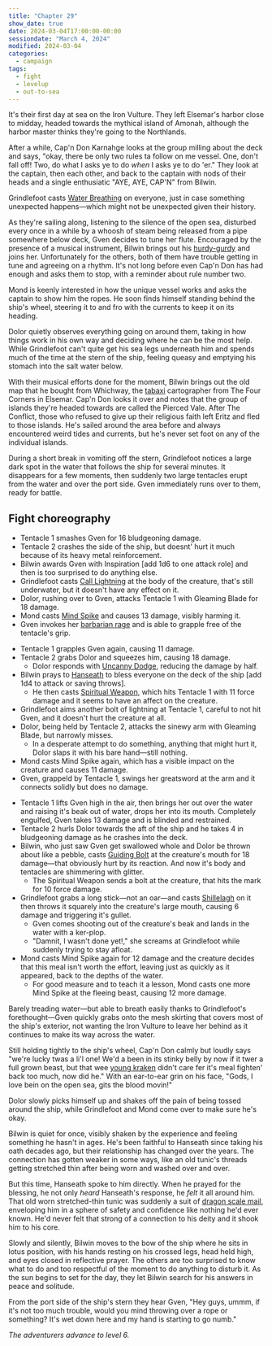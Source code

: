 ```yaml
---
title: "Chapter 29"
show_date: true
date: 2024-03-04T17:00:00-00:00
sessiondate: "March 4, 2024"
modified: 2024-03-04
categories:
  - campaign
tags:
  - fight
  - levelup
  - out-to-sea
---
```


It's their first day at sea on the Iron Vulture. They left Elsemar's harbor close to midday,
headed towards the mythical island of Amonah, although the harbor master thinks they're going
to the Northlands.

After a while, Cap'n Don Karnahge looks at the group milling about the deck and says, "okay,
there be only two rules ta follow on me vessel. One, don't fall off! Two, do what I asks
ye to do _when_ I asks ye to do 'er." They look at the captain, then each other, and back to
the captain with nods of their heads and a single enthusiatic "AYE, AYE, CAP'N" from Bilwin.

Grindlefoot casts [Water Breathing](https://www.dndbeyond.com/spells/water-breathing) on everyone,
just in case something unexpected happens—which might not be unexpected given their history.

<!-- Directions on a boat:
  Port = left side
  Starboard = right side
  Bow = front
  Aft = back (inside the ship, on board)
  Stern = back (outside, offboard)
-->

As they're sailing along, listening to the silence of the open sea, disturbed every once
in a while by a whoosh of steam being released from a pipe somewhere below deck, Gven decides
to tune her flute. Encouraged by the presence of a musical instrument, Bilwin brings out his
[hurdy-gurdy](https://en.wikipedia.org/wiki/Hurdy-gurdy) and joins her. Unfortunately for the
others, both of them have trouble getting in tune and agreeing on a rhythm. It's not long
before even Cap'n Don has had enough and asks them to stop, with a reminder about rule number
two.

Mond is keenly interested in how the unique vessel works and asks the captain to show him the
ropes. He soon finds himself standing behind the ship's wheel, steering it to and fro with the
currents to keep it on its heading.

Dolor quietly observes everything going on around them, taking in how things work in his own way
and deciding where he can be the most help. While Grindlefoot can't quite get his sea legs
underneath him and spends much of the time at the stern of the ship, feeling queasy and
emptying his stomach into the salt water below.

With their musical efforts done for the moment, Bilwin brings out the old map that he bought from
Whichway, the [tabaxi](https://www.dandwiki.com/wiki/Tabaxi_(5e_Race_Variant)) cartographer
from The Four Corners in Elsemar. Cap'n Don looks it over and notes that the group of islands
they're headed towards are called the Pierced Vale. After The Conflict, those who refused to
give up their religious faith left Eritz and fled to those islands. He's sailed around the area
before and always encountered weird tides and currents, but he's never set foot on any of the
individual islands.

During a short break in vomiting off the stern, Grindlefoot notices a large dark spot in the water that
follows the ship for several minutes. It disappears for a few moments, then suddenly two large
tentacles erupt from the water and over the port side. Gven immediately runs over to them,
ready for battle.

## Fight choreography

<!-- Initiative rolls:
  Bilwin - 21 (nat 20)
  Gven - 10
  Mond - 13
  Dolor - 16
  Grindlefoot - 18 -->

<!-- Round 1 -->
* Tentacle 1 smashes Gven for 16 bludgeoning damage.
* Tentacle 2 crashes the side of the ship, but doesnt' hurt it much because of its heavy metal reinforcement.
* Bilwin awards Gven with Inspiration [add 1d6 to one attack role] and then is too surprised to do anything else.
* Grindlefoot casts [Call Lightning](https://www.dndbeyond.com/spells/call-lightning) at the body of the creature,
  that's still underwater, but it doesn't have any effect on it.
* Dolor, rushing over to Gven, attacks Tentacle 1 with Gleaming Blade for 18 damage.
* Mond casts [Mind Spike](https://www.dndbeyond.com/spells/mind-spike) and causes 13 damage, visibly harming it.
* Gven invokes her [barbarian rage](https://www.thegamer.com/dungeons-dragons-dnd-barbarian-rage-explained-guide/)
  and is able to grapple free of the tentacle's grip.

<!-- Round 2 -->
* Tentacle 1 grapples Gven again, causing 11 damage.
* Tentacle 2 grabs Dolor and squeezes him, causing 18 damage.
  * Dolor responds with [Uncanny Dodge](https://www.dndbeyond.com/classes/rogue#UncannyDodge-347), reducing the damage by half.
* Bilwin prays to [Hanseath](https://forgottenrealms.fandom.com/wiki/Hanseath) to bless everyone on the deck of the ship
  [add 1d4 to attack or saving throws].
  * He then casts [Spiritual Weapon](https://www.dndbeyond.com/spells/spiritual-weapon), which hits Tentacle 1
    with 11 force damage and it seems to have an affect on the creature.
* Grindlefoot aims another bolt of lightning at Tentacle 1, careful to not hit Gven, and it doesn't hurt the creature at all.
* Dolor, being held by Tentacle 2, attacks the sinewy arm with Gleaming Blade, but narrowly misses.
  * In a desperate attempt to do something, anything that might hurt it, Dolor slaps it with his bare hand—still nothing.
* Mond casts Mind Spike again, which has a visible impact on the creature and causes 11 damage.
* Gven, grappeld by Tentacle 1, swings her greatsword at the arm and it connects solidly but does no damage.

<!-- Round 3 -->
* Tentacle 1 lifts Gven high in the air, then brings her out over the water and raising it's beak out of water,
  drops her into its mouth. Completely engulfed, Gven takes 13 damage and is blinded and restrained.
* Tentacle 2 hurls Dolor towards the aft of the ship and he takes 4 in bludgeoning damage as he crashes into the deck.
* Bilwin, who just saw Gven get swallowed whole and Dolor be thrown about like a pebble, casts
  [Guiding Bolt](https://www.dndbeyond.com/spells/guiding-bolt) at the creature's mouth for 18 damage—that
  obviously hurt by its reaction. And now it's body and tentacles are shimmering with glitter.
  * The Spiritual Weapon sends a bolt at the creature, that hits the mark for 10 force damage.
* Grindlefoot grabs a long stick—not an oar—and casts [Shillelagh](https://www.dndbeyond.com/spells/shillelagh)
  on it then throws it squarely into the creature's large mouth, causing 6 damage and triggering it's gullet.
  * Gven comes shooting out of the creature's beak and lands in the water with a ker-plop.
  * "Damnit, I wasn't done yet!," she screams at Grindlefoot while suddenly trying to stay afloat.
* Mond casts Mind Spike again for 12 damage and the creature decides that this meal isn't worth the effort,
  leaving just as quickly as it appeared, back to the depths of the water.
  * For good measure and to teach it a lesson, Mond casts one more Mind Spike at the fleeing beast, causing 12 more damage.

Barely treading water—but able to breath easily thanks to Grindlefoot's forethought—Gven quickly grabs onto
the mesh skirting that covers most of the ship's exterior, not wanting the Iron Vulture to leave her behind
as it continues to make its way across the water. 

Still holding tightly to the ship's wheel, Cap'n Don calmly but loudly says "we're lucky twas a li'l one!
We'd a been in its stinky belly by now if it twer a full grown beast, but that wee
[young kraken](https://5e.tools/bestiary/young-kraken-lr.html) didn't care fer it's meal
fighten' back too much, now did he." With an ear-to-ear grin on his face, "Gods, I love bein on the
open sea, gits the blood movin!"

Dolor slowly picks himself up and shakes off the pain of being tossed around the ship, while Grindlefoot
and Mond come over to make sure he's okay.

Bilwin is quiet for once, visibly shaken by the experience and feeling something he hasn't in ages.
He's been faithful to Hanseath since taking his oath decades ago, but their relationship has
changed over the years. The connection has gotten weaker in some ways, like an old tunic's threads
getting stretched thin after being worn and washed over and over. 

But this time, Hanseath spoke to him directly. When he prayed for the blessing, he not only _heard_
Hanseath's response, he _felt_ it all around him. That old worn stretched-thin tunic was suddenly
a suit of [dragon scale mail](https://www.dndbeyond.com/magic-items/5380-dragon-scale-mail),
enveloping him in a sphere of safety and confidence like nothing he'd ever known. He'd never felt
that strong of a connection to his deity and it shook him to his core.

Slowly and silently, Bilwin moves to the bow of the ship where he sits in lotus position, with his
hands resting on his crossed legs, head held high, and eyes closed in reflective prayer. The
others are too surprised to know what to do and too respectful of the moment to do anything to
disturb it. As the sun begins to set for the day, they let Bilwin search for his answers in peace
and solitude.

From the port side of the ship's stern they hear Gven, "Hey guys, ummm, if it's not too much trouble,
would you mind throwing over a rope or something? It's wet down here and my hand is starting to go
numb."

_The adventurers advance to level 6._

<!-- em dash: — | kebyoard shortcut = Option + Shift + Dash (-) -->
<!-- https://oatcookies.neocities.org/dndmoney to convert copper, silver, gold, and more into CP -->
<!--
    Lists of spells for the classes:
    - Cleric spells: https://www.dndbeyond.com/spells/class/cleric 
    - Druid spells: https://www.dndbeyond.com/spells/class/druid
    - Sorcerer spells: https://www.dndbeyond.com/spells/class/sorcerer
    Monsters: https://www.dndbeyond.com/monsters
-->
